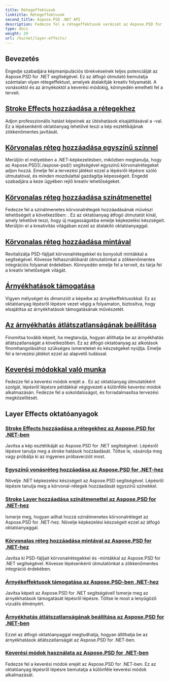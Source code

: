 ```yaml
---
title: Rétegeffektusok
linktitle: Rétegeffektusok
second_title: Aspose.PSD .NET API
description: Fedezze fel a rétegeffektusok varázsát az Aspose.PSD for .NET segítségével! Fejlessze képkezelési készségeit, ha megtanulja hozzáadni a körvonal-, árnyék- és keverési módokat.
type: docs
weight: 29
url: /hu/net/layer-effects/
---
```

## Bevezetés

Engedje szabadjára képmanipulációs törekvéseinek teljes potenciálját az Aspose.PSD for .NET segítségével. Ez az átfogó útmutató bemutatja számtalan olyan rétegeffektust, amelyek átalakítják kreatív folyamatát. A vonásoktól és az árnyékoktól a keverési módokig, könnyedén emelheti fel a terveit.

## [Stroke Effects hozzáadása a rétegekhez](./adding-stroke-effects/)

Adjon professzionális hatást képeinek az ütéshatások elsajátításával a -val. Ez a lépésenkénti oktatóanyag lehetővé teszi a kép esztétikájának zökkenőmentes javítását. 

## [Körvonalas réteg hozzáadása egyszínű színnel](./adding-stroke-layer-solid-color/)

Merüljön el mélyebben a .NET-képkezelésben, miközben megtanulja, hogy az Aspose.PSD](./aspose-psd/) segítségével egyszínű körvonalrétegeket adjon hozzá. Emelje fel a tervezési játékot ezzel a lépésről-lépésre szóló útmutatóval, és minden mozdulattal gazdagítja képességeit. Engedd szabadjára a keze ügyében rejlő kreatív lehetőségeket.

## [Körvonalas réteg hozzáadása színátmenettel](./adding-stroke-layer-gradient/)

Fedezze fel a színátmenetes körvonalrétegek hozzáadásának művészi lehetőségeit a következőben: . Ez az oktatóanyag átfogó útmutatót kínál, amely lehetővé teszi, hogy új magasságokba emelje képkezelési készségeit. Merüljön el a kreativitás világában ezzel az átalakító oktatóanyaggal.

## [Körvonalas réteg hozzáadása mintával](./adding-stroke-layer-pattern/)

Revitalizálja PSD-fájljait körvonalrétegekkel és bonyolult mintákkal a segítségével. Kövesse felhasználóbarát útmutatónkat a zökkenőmentes integrációs folyamat érdekében. Könnyedén emelje fel a terveit, és tárja fel a kreatív lehetőségek világát.

## [Árnyékhatások támogatása](./supporting-shadow-effects/)

Vigyen mélységet és dimenziót a képeibe az árnyékeffektusokkal. Ez az oktatóanyag lépésről lépésre vezet végig a folyamaton, biztosítva, hogy elsajátítsa az árnyékhatások támogatásának művészetét. 

## [Az árnyékhatás átlátszatlanságának beállítása](./adjusting-shadow-effect-opacity/)

Finomítsa tovább képeit, ha megtanulja, hogyan állíthatja be az árnyékhatás átlátszatlanságát a következőben. Ez az átfogó oktatóanyag az alkotások finomhangolásához szükséges ismereteket és készségeket nyújtja. Emelje fel a tervezési játékot ezzel az alapvető tudással.

## [Keverési módokkal való munka](./working-with-blend-modes/)

Fedezze fel a keverési módok erejét a . Ez az oktatóanyag útmutatóként szolgál, lépésről lépésre példákkal végigvezeti a különféle keverési módok alkalmazásán. Fedezze fel a sokoldalúságot, és forradalmasítsa tervezési megközelítését.

## Layer Effects oktatóanyagok
### [Stroke Effects hozzáadása a rétegekhez az Aspose.PSD for .NET-ben](./adding-stroke-effects/)
Javítsa a kép esztétikáját az Aspose.PSD for .NET segítségével. Lépésről lépésre tanulja meg a stroke hatások hozzáadását. Töltse le, vásárolja meg vagy próbálja ki az ingyenes próbaverziót most.
### [Egyszínű vonásréteg hozzáadása az Aspose.PSD for .NET-hez](./adding-stroke-layer-solid-color/)
Növelje .NET képkezelési készségeit az Aspose.PSD segítségével. Lépésről lépésre tanulja meg a körvonal-rétegek hozzáadását egyszínű színekkel.
### [Stroke Layer hozzáadása színátmenettel az Aspose.PSD for .NET-hez](./adding-stroke-layer-gradient/)
Ismerje meg, hogyan adhat hozzá színátmenetes körvonalréteget az Aspose.PSD for .NET-hez. Növelje képkezelési készségeit ezzel az átfogó oktatóanyaggal.
### [Körvonalas réteg hozzáadása mintával az Aspose.PSD for .NET-hez](./adding-stroke-layer-pattern/)
Javítsa ki PSD-fájljait körvonalrétegekkel és -mintákkal az Aspose.PSD for .NET segítségével. Kövesse lépésenkénti útmutatónkat a zökkenőmentes integráció érdekében.
### [Árnyékeffektusok támogatása az Aspose.PSD-ben .NET-hez](./supporting-shadow-effects/)
Javítsa képeit az Aspose.PSD for .NET segítségével! Ismerje meg az árnyékhatások támogatását lépésről lépésre. Töltse le most a lenyűgöző vizuális élményért.
### [Árnyékhatás átlátszatlanságának beállítása az Aspose.PSD for .NET-ben](./adjusting-shadow-effect-opacity/)
Ezzel az átfogó oktatóanyaggal megtudhatja, hogyan állíthatja be az árnyékhatások átlátszatlanságát az Aspose.PSD for .NET-ben.
### [Keverési módok használata az Aspose.PSD for .NET-ben](./working-with-blend-modes/)
Fedezze fel a keverési módok erejét az Aspose.PSD for .NET-ben. Ez az oktatóanyag lépésről lépésre bemutatja a különféle keverési módok alkalmazását.